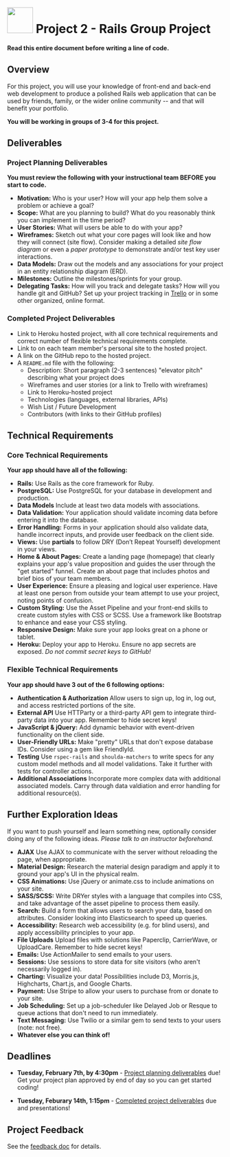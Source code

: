 # <img src="https://cloud.githubusercontent.com/assets/7833470/10899314/63829980-8188-11e5-8cdd-4ded5bcb6e36.png" height="60"> Project 2 - Rails Group Project

**Read this entire document before writing a line of code.**

## Overview

For this project, you will use your knowledge of front-end and back-end web development to produce a polished Rails web application that can be used by friends, family, or the wider online community -- and that will benefit your portfolio.

**You will be working in groups of 3-4 for this project.**

## Deliverables

### Project Planning Deliverables

**You must review the following with your instructional team BEFORE you start to code.**

* **Motivation:** Who is your user? How will your app help them solve a problem or achieve a goal?
* **Scope:** What are you planning to build? What do you reasonably think you can implement in the time period?
* **User Stories:** What will users be able to do with your app? 
* **Wireframes:** Sketch out what your core pages will look like and how they will connect (site flow). Consider making a detailed *site flow diagram* or even a *paper prototype* to demonstrate and/or test key user interactions.
* **Data Models:** Draw out the models and any associations for your project in an entity relationship diagram (ERD).
* **Milestones:** Outline the milestones/sprints for your group.
* **Delegating Tasks:** How will you track and delegate tasks? How will you handle git and GitHub? Set up your project tracking in <a href="https://trello.com">Trello</a> or in some other organized, online format.

### Completed Project Deliverables

* Link to Heroku hosted project, with all core technical requirements and correct number of flexible technical requirements complete.
* Link to on each team member's personal site to the hosted project.
* A link on the GitHub repo to the hosted project. 
* A `README.md` file with the following:
  * Description: Short paragraph (2-3 sentences) "elevator pitch" describing what your project does
  * Wireframes and user stories (or a link to Trello with wireframes)
  * Link to Heroku-hosted project
  * Technologies (languages, external libraries, APIs)
  * Wish List / Future Development
  * Contributors (with links to their GitHub profiles)

## Technical Requirements

### Core Technical Requirements

**Your app should have all of the following:**

* **Rails:** Use Rails as the core framework for Ruby.
* **PostgreSQL:** Use PostgreSQL for your database in development and production.
* **Data Models** Include at least two data models with associations.
* **Data Validation:** Your application should validate incoming data before entering it into the database.
* **Error Handling:** Forms in your application should also validate data, handle incorrect inputs, and provide user feedback on the client side.
* **Views:** Use **partials** to follow DRY (Don’t Repeat Yourself) development in your views.
* **Home & About Pages:** Create a landing page (homepage) that clearly explains your app's value proposition and guides the user through the "get started" funnel. Create an about page that includes photos and brief bios of your team members.
* **User Experience:** Ensure a pleasing and logical user experience. Have at least one person from outside your team attempt to use your project, noting points of confusion.
* **Custom Styling:** Use the Asset Pipeline and your front-end skills to create custom styles with CSS or SCSS.   Use a framework like Bootstrap to enhance and ease your CSS styling.
* **Responsive Design:** Make sure your app looks great on a phone or tablet.
* **Heroku:** Deploy your app to Heroku. Ensure no app secrets are exposed. *Do not commit secret keys to GitHub!*

### Flexible Technical Requirements

**Your app should have 3 out of the 6 following options:**

* **Authentication & Authorization** Allow users to sign up, log in, log out, and access restricted portions of the site. 
* **External API** Use HTTParty or a third-party API gem to integrate third-party data into your app. Remember to hide secret keys!
* **JavaScript & jQuery:** Add dynamic behavior with event-driven functionality on the client side.
* **User-Friendly URLs:** Make "pretty" URLs that don't expose database IDs. Consider using a gem like FriendlyId.
* **Testing** Use `rspec-rails` and `shoulda-matchers` to write specs for any custom model methods and all model validations. Take it further with tests for controller actions. 
* **Additional Associations**  Incorporate more complex data with additional associated models. Carry through data valdiation and error handling for additional resource(s). 



## Further Exploration Ideas

If you want to push yourself and learn something new, optionally consider doing any of the following ideas. *Please talk to an instructor beforehand.*

* **AJAX** Use AJAX to communicate with the server without reloading the page, when appropriate.
* **Material Design:** Research the material design paradigm and apply it to ground your app's UI in the physical realm.
* **CSS Animations:** Use jQuery or animate.css to include animations on your site.
* **SASS/SCSS:** Write DRYer styles with a language that compiles into CSS, and take advantage of the asset pipeline to process them easily. 
* **Search:** Build a form that allows users to search your data, based on attributes. Consider looking into Elasticsearch to speed up queries.
* **Accessibility:** Research web accessibility (e.g. for blind users), and apply accessibility principles to your app.
* **File Uploads** Upload files with solutions like Paperclip, CarrierWave, or UploadCare.  Remember to hide secret keys!
* **Emails:** Use ActionMailer to send emails to your users.
* **Sessions:** Use sessions to store data for site visitors (who aren't necessarily logged in).
* **Charting:** Visualize your data! Possibilities include D3, Morris.js, Highcharts, Chart.js, and Google Charts.
* **Payment:** Use Stripe to allow your users to purchase from or donate to your site.
* **Job Scheduling:** Set up a job-scheduler like Delayed Job or Resque to queue actions that don't need to run immediately.
* **Text Messaging:** Use Twilio or a similar gem to send texts to your users (note: not free).
* **Whatever else you can think of!**



## Deadlines

* **Tuesday, February 7th, by 4:30pm** - [Project planning deliverables](#project-planning-deliverables) due! Get your project plan approved by end of day so you can get started coding!

* **Tuesday, Feburary 14th, 1:15pm** - [Completed project deliverables](#completed-project-deliverables) due and presentations!


<!-- 
## Presentation Guidelines

Each group will present their project on **Tuesday, Feburary 14th** starting at **1:15pm**. Please follow these guidelines:

* **Maximum 20 minutes.**
* **Minimum 5 slides.** 
* **Presentation should include:**
  * Who is the user?
  * Motivation for building this project
  * Wireframes
  * User stories
  * ERDs
  * Demo of some interesting feature, something unique or creative your group chose to do
  * Walk through the development of one feature from ideation to execution. At minimum, this should include wireframes, code samples, and the final result.
  
**Each member of your group should speak for equal parts during your presentation** and mention which parts of the project they worked on.
-->

## Project Feedback

See the [feedback doc](./project2-feedback.md) for details.
